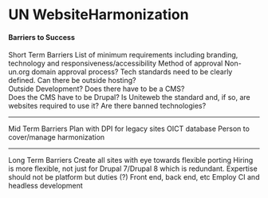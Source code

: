 # UN Website<span class="gold">Harmonization</span>


#### Barriers to Success

<span class="byline">Short Term Barriers</span>
List of minimum requirements including branding, technology and responsiveness/accessibility
Method of approval
Non-un.org domain approval process?
Tech standards need to be clearly defined.
  Can there be outside hosting?  
  Outside Development? 
  Does there have to be a CMS?  
  Does the CMS have to be Drupal?
  Is Uniteweb the standard and, if so, are websites required to use it?
  Are there banned technologies?

---

<span class="byline">Mid Term Barriers</span>
Plan with DPI for legacy sites
OICT database 
Person to cover/manage harmonization

---

<span class="byline">Long Term Barriers</span>
  Create all sites with eye towards flexible porting
  Hiring is more flexible, not just for Drupal 7/Drupal 8 which is redundant.
    Expertise should not be platform but duties (?) Front end, back end, etc
  Employ CI and headless development 
  
  
